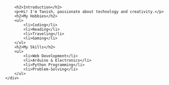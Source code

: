 <!DOCTYPE html>
<html lang="en">
<head>
    <meta charset="UTF-8">
    <meta name="viewport" content="width=device-width, initial-scale=1.0">
</head>
<body>
    <div class="container">
        
        <h2>Introduction</h2>
        <p>Hi! I'm Tanish, passionate about technology and creativity.</p>
        <h2>My Hobbies</h2>
        <ul>
            <li>Coding</li>
            <li>Reading</li>
            <li>Traveling</li>
            <li>Gaming</li>
        </ul>
        <h2>My Skills</h2>
        <ul>
            <li>Web Development</li>
            <li>Arduino & Electronics</li>
            <li>Python Programming</li>
            <li>Problem-Solving</li>
        </ul>
    </div>
</body>
</html>
